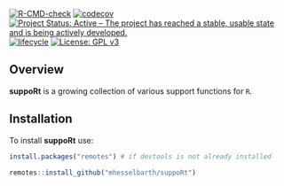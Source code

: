 
<!-- README.md is generated from README.Rmd. Please edit that file -->

<!-- badges: start -->

[![R-CMD-check](https://github.com/mhesselbarth/suppoRt/actions/workflows/R-CMD-check.yaml/badge.svg)](https://github.com/mhesselbarth/suppoRt/actions/workflows/R-CMD-check.yaml)
[![codecov](https://codecov.io/gh/mhesselbarth/suppoRt/branch/main/graph/badge.svg?token=7jRqHcow3n)](https://codecov.io/gh/mhesselbarth/suppoRt)
[![Project Status: Active – The project has reached a stable, usable
state and is being actively
developed.](https://www.repostatus.org/badges/latest/active.svg)](https://www.repostatus.org/#active)
[![lifecycle](https://img.shields.io/badge/lifecycle-experimental-orange.svg)](https://www.tidyverse.org/lifecycle/#experimental)
[![License: GPL
v3](https://img.shields.io/badge/License-GPLv3-blue.svg)](https://www.gnu.org/licenses/gpl-3.0)

<!-- badges: end -->

## Overview

**suppoRt** is a growing collection of various support functions for
`R`.

## Installation

To install **suppoRt** use:

``` r
install.packages("remotes") # if devtools is not already installed

remotes::install_github("mhesselbarth/suppoRt")
```
